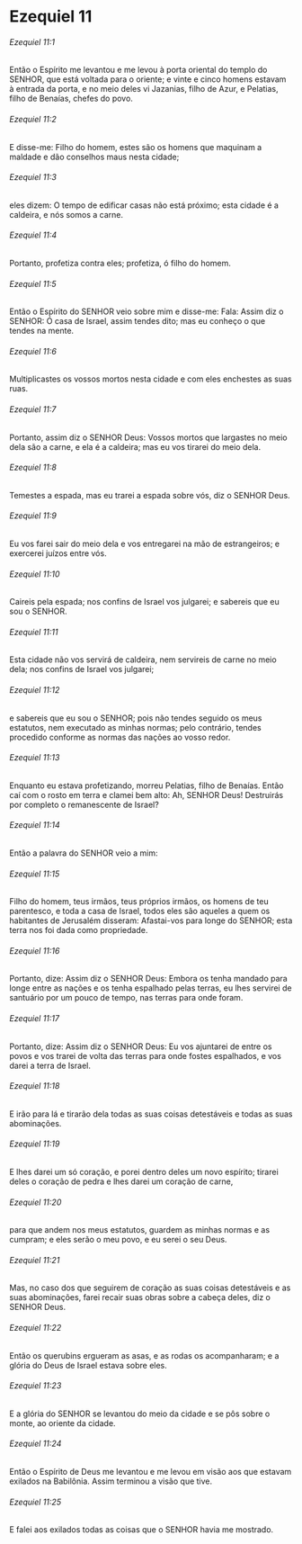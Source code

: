 # Ezequiel 11

###### Ezequiel 11:1

Então o Espírito me levantou e me levou à porta oriental do templo do SENHOR, que está voltada para o oriente; e vinte e cinco homens estavam à entrada da porta, e no meio deles vi Jazanias, filho de Azur, e Pelatias, filho de Benaías, chefes do povo.

###### Ezequiel 11:2

E disse-me: Filho do homem, estes são os homens que maquinam a maldade e dão conselhos maus nesta cidade;

###### Ezequiel 11:3

eles dizem: O tempo de edificar casas não está próximo; esta cidade é a caldeira, e nós somos a carne.

###### Ezequiel 11:4

Portanto, profetiza contra eles; profetiza, ó filho do homem.

###### Ezequiel 11:5

Então o Espírito do SENHOR veio sobre mim e disse-me: Fala: Assim diz o SENHOR: Ó casa de Israel, assim tendes dito; mas eu conheço o que tendes na mente.

###### Ezequiel 11:6

Multiplicastes os vossos mortos nesta cidade e com eles enchestes as suas ruas.

###### Ezequiel 11:7

Portanto, assim diz o SENHOR Deus: Vossos mortos que largastes no meio dela são a carne, e ela é a caldeira; mas eu vos tirarei do meio dela.

###### Ezequiel 11:8

Temestes a espada, mas eu trarei a espada sobre vós, diz o SENHOR Deus.

###### Ezequiel 11:9

Eu vos farei sair do meio dela e vos entregarei na mão de estrangeiros; e exercerei juízos entre vós.

###### Ezequiel 11:10

Caireis pela espada; nos confins de Israel vos julgarei; e sabereis que eu sou o SENHOR.

###### Ezequiel 11:11

Esta cidade não vos servirá de caldeira, nem servireis de carne no meio dela; nos confins de Israel vos julgarei;

###### Ezequiel 11:12

e sabereis que eu sou o SENHOR; pois não tendes seguido os meus estatutos, nem executado as minhas normas; pelo contrário, tendes procedido conforme as normas das nações ao vosso redor.

###### Ezequiel 11:13

Enquanto eu estava profetizando, morreu Pelatias, filho de Benaías. Então caí com o rosto em terra e clamei bem alto: Ah, SENHOR Deus! Destruirás por completo o remanescente de Israel?

###### Ezequiel 11:14

Então a palavra do SENHOR veio a mim:

###### Ezequiel 11:15

Filho do homem, teus irmãos, teus próprios irmãos, os homens de teu parentesco, e toda a casa de Israel, todos eles são aqueles a quem os habitantes de Jerusalém disseram: Afastai-vos para longe do SENHOR; esta terra nos foi dada como propriedade.

###### Ezequiel 11:16

Portanto, dize: Assim diz o SENHOR Deus: Embora os tenha mandado para longe entre as nações e os tenha espalhado pelas terras, eu lhes servirei de santuário por um pouco de tempo, nas terras para onde foram.

###### Ezequiel 11:17

Portanto, dize: Assim diz o SENHOR Deus: Eu vos ajuntarei de entre os povos e vos trarei de volta das terras para onde fostes espalhados, e vos darei a terra de Israel.

###### Ezequiel 11:18

E irão para lá e tirarão dela todas as suas coisas detestáveis e todas as suas abominações.

###### Ezequiel 11:19

E lhes darei um só coração, e porei dentro deles um novo espírito; tirarei deles o coração de pedra e lhes darei um coração de carne,

###### Ezequiel 11:20

para que andem nos meus estatutos, guardem as minhas normas e as cumpram; e eles serão o meu povo, e eu serei o seu Deus.

###### Ezequiel 11:21

Mas, no caso dos que seguirem de coração as suas coisas detestáveis e as suas abominações, farei recair suas obras sobre a cabeça deles, diz o SENHOR Deus.

###### Ezequiel 11:22

Então os querubins ergueram as asas, e as rodas os acompanharam; e a glória do Deus de Israel estava sobre eles.

###### Ezequiel 11:23

E a glória do SENHOR se levantou do meio da cidade e se pôs sobre o monte, ao oriente da cidade.

###### Ezequiel 11:24

Então o Espírito de Deus me levantou e me levou em visão aos que estavam exilados na Babilônia. Assim terminou a visão que tive.

###### Ezequiel 11:25

E falei aos exilados todas as coisas que o SENHOR havia me mostrado.

